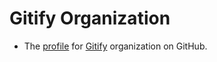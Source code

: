 # Gitify Organization

* The [profile](profile/README.md) for [Gitify][gitify-website] organization on GitHub.

<!-- LINK LABELS -->
[gitify-website]: https://gitify.io
